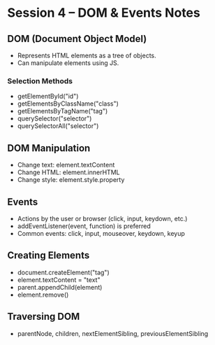 # Session 4 – DOM & Events Notes

## DOM (Document Object Model)
- Represents HTML elements as a tree of objects.
- Can manipulate elements using JS.

### Selection Methods
- getElementById("id")
- getElementsByClassName("class")
- getElementsByTagName("tag")
- querySelector("selector")
- querySelectorAll("selector")

## DOM Manipulation
- Change text: element.textContent
- Change HTML: element.innerHTML
- Change style: element.style.property

## Events
- Actions by the user or browser (click, input, keydown, etc.)
- addEventListener(event, function) is preferred
- Common events: click, input, mouseover, keydown, keyup

## Creating Elements
- document.createElement("tag")
- element.textContent = "text"
- parent.appendChild(element)
- element.remove()

## Traversing DOM
- parentNode, children, nextElementSibling, previousElementSibling
